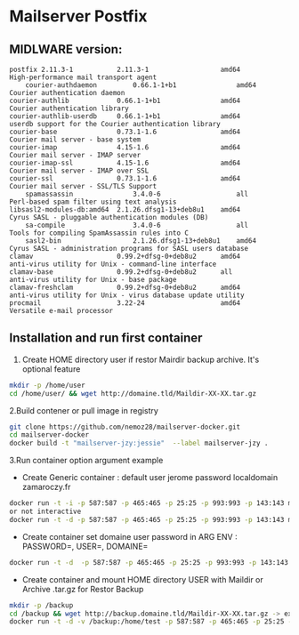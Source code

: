 # Mailserver Postfix

## MIDLWARE version:

	postfix 2.11.3-1           2.11.3-1                  amd64        High-performance mail transport agent
        courier-authdaemon         0.66.1-1+b1               amd64        Courier authentication daemon
	courier-authlib            0.66.1-1+b1               amd64        Courier authentication library
	courier-authlib-userdb     0.66.1-1+b1               amd64        userdb support for the Courier authentication library
	courier-base               0.73.1-1.6                amd64        Courier mail server - base system
	courier-imap               4.15-1.6                  amd64        Courier mail server - IMAP server
	courier-imap-ssl           4.15-1.6                  amd64        Courier mail server - IMAP over SSL
	courier-ssl                0.73.1-1.6                amd64        Courier mail server - SSL/TLS Support
        spamassassin               3.4.0-6                   all          Perl-based spam filter using text analysis       
	libsasl2-modules-db:amd64  2.1.26.dfsg1-13+deb8u1    amd64        Cyrus SASL - pluggable authentication modules (DB)
        sa-compile                 3.4.0-6                   all          Tools for compiling SpamAssassin rules into C
        sasl2-bin                  2.1.26.dfsg1-13+deb8u1    amd64        Cyrus SASL - administration programs for SASL users database
	clamav                     0.99.2+dfsg-0+deb8u2      amd64        anti-virus utility for Unix - command-line interface
	clamav-base                0.99.2+dfsg-0+deb8u2      all          anti-virus utility for Unix - base package
	clamav-freshclam           0.99.2+dfsg-0+deb8u2      amd64        anti-virus utility for Unix - virus database update utility
	procmail                   3.22-24                   amd64        Versatile e-mail processor

## Installation and run first container
	
1. Create HOME directory user if restor Mairdir backup archive. It's optional feature
```bash
mkdir -p /home/user
cd /home/user/ && wget http://domaine.tld/Maildir-XX-XX.tar.gz
```

2.Build contener or pull image in registry
```bash
git clone https://github.com/nemoz28/mailserver-docker.git
cd mailserver-docker
docker build -t "mailserver-jzy:jessie"  --label mailserver-jzy .
```

3.Run container option argument example

- Create Generic container : default user jerome password localdomain zamaroczy.fr
```bash
docker run -t -i -p 587:587 -p 465:465 -p 25:25 -p 993:993 -p 143:143 mailserver-jzy /bin/bash
or not interactive
docker run -t -d -p 587:587 -p 465:465 -p 25:25 -p 993:993 -p 143:143 mailserver-jzy
```

- Create container set domaine user password in ARG ENV : PASSWORD=, USER=, DOMAINE=  
```bash
docker run -t -d  -p 587:587 -p 465:465 -p 25:25 -p 993:993 -p 143:143 -e PASSWORD=test -e USER=test -e DOMAINE=test.ts mailserver-jzy:jessie
```

- Create container and mount HOME directory USER with Maildir or Archive .tar.gz for Restor Backup
```bash
mkdir -p /backup
cd /backup && wget http://backup.domaine.tld/Maildir-XX-XX.tar.gz -> example
docker run -t -d -v /backup:/home/test -p 587:587 -p 465:465 -p 25:25 -p 993:993 -p 143:143 -e PASSWORD=test -e USER=test mailserver-jzy:jessie
```
